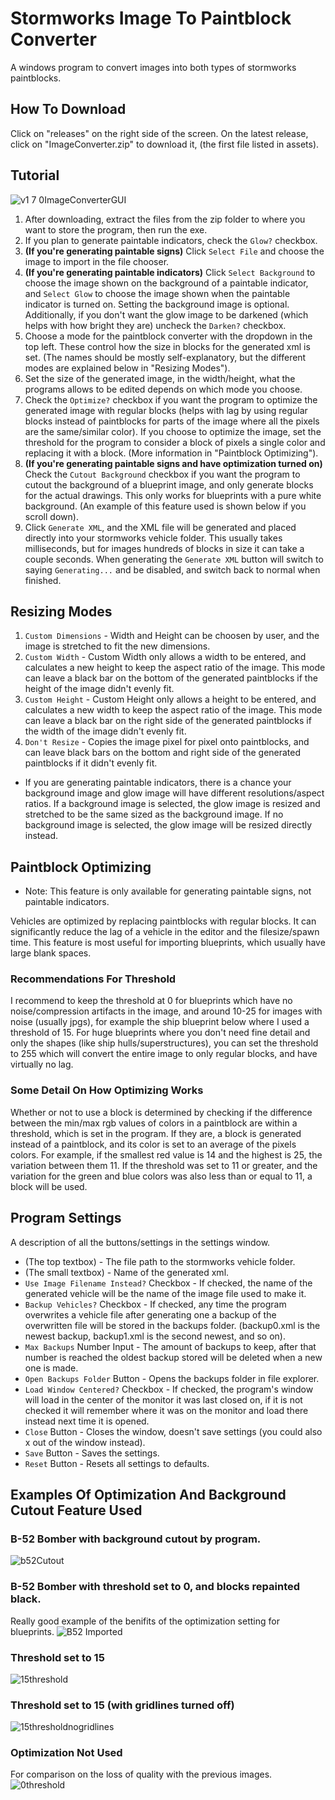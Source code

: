 # Stormworks Image To Paintblock Converter
A windows program to convert images into both types of stormworks paintblocks.

## How To Download
Click on "releases" on the right side of the screen. On the latest release, click on "ImageConverter.zip" to download it, (the first file listed in assets).

## Tutorial
![v1 7 0ImageConverterGUI](https://user-images.githubusercontent.com/99307745/211409873-f66425fd-d3af-433a-a0ec-c39a3a369f4d.png)
1. After downloading, extract the files from the zip folder to where you want to store the program, then run the exe.
2. If you plan to generate paintable indicators, check the ```Glow?``` checkbox.
3. **(If you're generating paintable signs)** Click ```Select File``` and choose the image to import in the file chooser.
4. **(If you're generating paintable indicators)** Click ```Select Background``` to choose the image shown on the background of a paintable indicator, and ```Select Glow``` to choose the image shown when the paintable indicator is turned on. Setting the background image is optional. Additionally, if you don't want the glow image to be darkened (which helps with how bright they are) uncheck the ```Darken?``` checkbox.
5. Choose a mode for the paintblock converter with the dropdown in the top left. These control how the size in blocks for the generated xml is set. (The names should be mostly self-explanatory, but the different modes are explained below in "Resizing Modes").
6. Set the size of the generated image, in the width/height, what the programs allows to be edited depends on which mode you choose.
7. Check the ```Optimize?``` checkbox if you want the program to optimize the generated image with regular blocks (helps with lag by using regular blocks instead of paintblocks for parts of the image where all the pixels are the same/similar color). If you choose to optimize the image, set the threshold for the program to consider a block of pixels a single color and replacing it with a block. (More information in "Paintblock Optimizing").
8. **(If you're generating paintable signs and have optimization turned on)** Check the ```Cutout Background``` checkbox if you want the program to cutout the background of a blueprint image, and only generate blocks for the actual drawings. This only works for blueprints with a pure white background. (An example of this feature used is shown below if you scroll down).
9. Click ```Generate XML```, and the XML file will be generated and placed directly into your stormworks vehicle folder. This usually takes milliseconds, but for images hundreds of blocks in size it can take a couple seconds. When generating the ```Generate XML``` button will switch to saying ```Generating...``` and be disabled, and switch back to normal when finished.

## Resizing Modes
1. ```Custom Dimensions``` - Width and Height can be choosen by user, and the image is stretched to fit the new dimensions.
2. ```Custom Width``` - Custom Width only allows a width to be entered, and calculates a new height to keep the aspect ratio of the image. This mode can leave a black bar on the bottom of the generated paintblocks if the height of the image didn't evenly fit.
3. ```Custom Height``` - Custom Height only allows a height to be entered, and calculates a new width to keep the aspect ratio of the image. This mode can leave a black bar on the right side of the generated paintblocks if the width of the image didn't evenly fit.
4. ```Don't Resize``` - Copies the image pixel for pixel onto paintblocks, and can leave black bars on the bottom and right side of the generated paintblocks if it didn't evenly fit.
* If you are generating paintable indicators, there is a chance your background image and glow image will have different resolutions/aspect ratios. If a background image is selected, the glow image is resized and stretched to be the same sized as the background image. If no background image is selected, the glow image will be resized directly instead.

## Paintblock Optimizing
* Note: This feature is only available for generating paintable signs, not paintable indicators.

Vehicles are optimized by replacing paintblocks with regular blocks. It can significantly reduce the lag of a vehicle in the editor and the filesize/spawn time. This feature is most useful for importing blueprints, which usually have large blank spaces. 

### Recommendations For Threshold
I recommend to keep the threshold at 0 for blueprints which have no noise/compression artifacts in the image, and around 10-25 for images with noise (usually jpgs), for example the ship blueprint below where I used a threshold of 15. For huge blueprints where you don't need fine detail and only the shapes (like ship hulls/superstructures), you can set the threshold to 255 which will convert the entire image to only regular blocks, and have virtually no lag.

### Some Detail On How Optimizing Works
Whether or not to use a block is determined by checking if the difference between the min/max rgb values of colors in a paintblock are within a threshold, which is set in the program. If they are, a block is generated instead of a paintblock, and its color is set to an average of the pixels colors. For example, if the smallest red value is 14 and the highest is 25, the variation between them 11. If the threshold was set to 11 or greater, and the variation for the green and blue colors was also less than or equal to 11, a block will be used.

## Program Settings
A description of all the buttons/settings in the settings window.
* (The top textbox) - The file path to the stormworks vehicle folder.
* (The small textbox) - Name of the generated xml.
* ```Use Image Filename Instead?``` Checkbox - If checked, the name of the generated vehicle will be the name of the image file used to make it.
* ```Backup Vehicles?``` Checkbox - If checked, any time the program overwrites a vehicle file after generating one a backup of the overwritten file will be stored in the backups folder. (backup0.xml is the newest backup, backup1.xml is the second newest, and so on).
* ```Max Backups``` Number Input - The amount of backups to keep, after that number is reached the oldest backup stored will be deleted when a new one is made.
* ```Open Backups Folder``` Button - Opens the backups folder in file explorer.
* ```Load Window Centered?``` Checkbox - If checked, the program's window will load in the center of the monitor it was last closed on, if it is not checked it will remember where it was on the monitor and load there instead next time it is opened.
* ```Close``` Button - Closes the window, doesn't save settings (you could also x out of the window instead).
* ```Save``` Button - Saves the settings.
* ```Reset``` Button - Resets all settings to defaults.

## Examples Of Optimization And Background Cutout Feature Used
### B-52 Bomber with background cutout by program.
![b52Cutout](https://user-images.githubusercontent.com/99307745/208194721-e170d6cf-5ea0-4071-9360-a1cc571276ba.png)

### B-52 Bomber with threshold set to 0, and blocks repainted black.
Really good example of the benifits of the optimization setting for blueprints.
![B52 Imported](https://user-images.githubusercontent.com/99307745/177476542-5cd5221a-34c7-4d00-9e14-1254c2156e4f.png)

### Threshold set to 15
![15threshold](https://user-images.githubusercontent.com/99307745/159141304-6ea2b50d-d12c-49a3-91d0-cfcaac7f2195.png)

### Threshold set to 15 (with gridlines turned off)
![15thresholdnogridlines](https://user-images.githubusercontent.com/99307745/159141307-2778b1a4-9222-4f25-a191-81a2eec769f1.png)

### Optimization Not Used
For comparison on the loss of quality with the previous images.
![0threshold](https://user-images.githubusercontent.com/99307745/159141301-bdbf06d6-5dce-4ba9-8caf-7bc47678e8f0.png)
